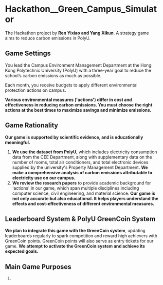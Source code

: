 # Hackathon__Green_Campus_Simulator
The Hackathon project by **Ren Yixiao and Yang Xikun**. 
A strategy game aims to reduce carbon emissions in PolyU. 

## Game Settings
You lead the Campus Environment Management Department at the Hong Kong Polytechnic University (PolyU) with a three-year goal to reduce the school’s carbon emissions as much as possible. 

Each month, you receive budgets to apply different environmental protection actions on campus.

**Various environmental measures ('actions') differ in cost and effectiveness in reducing carbon emissions. You must choose the right actions at the best times to maximize savings and minimize emissions.**


## Game Rationality
**Our game is supported by scientific evidence, and is educationally meaningful.** 

1. **We use the dataset from PolyU**, which includes electricity consumption data from the CEE Department, along with supplementary data on the number of rooms, total air conditioners, and total electronic devices supplied by the university's Property Management Department. **We make a comprehensive analysis of carbon emissions attributable to electricity use on our campus.**
2. **We review the research papers** to provide academic background for 'actions' in our game, which span multiple disciplines including computer science, civil engineering, and material science. **Our game is not only accurate but also educational. It helps players understand the effects and cost-effectiveness of different environmental measures.**


## Leaderboard System & PolyU GreenCoin System
**We plan to integrate this game with the GreenCoin system**, updating leaderboards regularly to spark competition and reward high achievers with GreenCoin points. GreenCoin points will also serve as entry tickets for our game. **We attempt to activate the GreenCoin system and achieve its expected goals.** 


## Main Game Purposes
1. 
